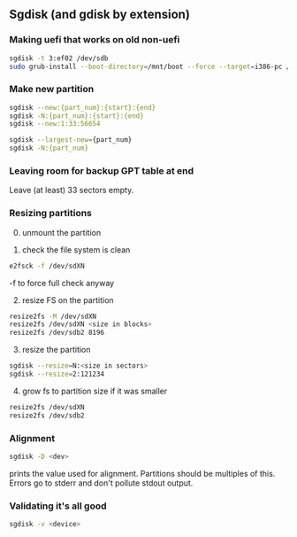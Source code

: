 ## Sgdisk (and gdisk by extension)

### Making uefi that works on old non-uefi

```bash
sgdisk -t 3:ef02 /dev/sdb
sudo grub-install --boot-directory=/mnt/boot --force --target=i386-pc /dev/sdb   -v
```

### Make new partition

```bash
sgdisk --new:{part_num}:{start}:{end}
sgdisk -N:{part_num}:{start}:{end}
sgdisk --new:1:33:56654
```

```bash
sgdisk --largest-new={part_num}
sgdisk -N:{part_num}
```


### Leaving room for backup GPT table at end

Leave (at least) 33 sectors empty.


### Resizing partitions

0. unmount the partition

1. check the file system is clean

```bash
e2fsck -f /dev/sdXN
```
-f to force full check anyway

2. resize FS on the partition

```bash
resize2fs -M /dev/sdXN
resize2fs /dev/sdXN <size in blocks>
resize2fs /dev/sdb2 8196
```

3. resize the partition

```bash
sgdisk --resize=N:<size in sectors>
sgdisk --resize=2:121234
```

4. grow fs to partition size if it was smaller

```bash
resize2fs /dev/sdXN
resize2fs /dev/sdb2
```


### Alignment

```bash
sgdisk -D <dev>
```
prints the value used for alignment. Partitions should be multiples of this. Errors go to stderr and don't pollute stdout output.


### Validating it's all good

```bash
sgdisk -v <device>
```



